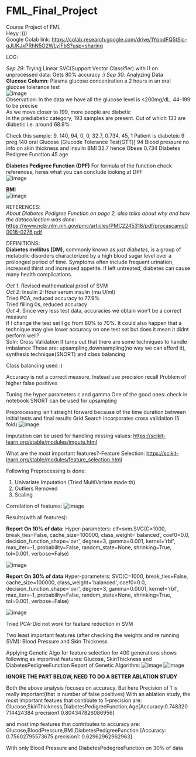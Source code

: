 # FML_Final_Project
Course Project of FML  
Heyy :)))  
Google Colab link: https://colab.research.google.com/drive/1YppdFQ5tSic-qJUKJxPRhN5O2WLyIFbS?usp=sharing  
  
LOG:

*Sep 29*: Trying Linear SVC(Support Vector Classifier) with l1 on unprocessed data: Gets 80% accuracy :)
*Sep 30*: Analyzing Data  
**Glucose Column**: Plasma glucose concentration a 2 hours in an oral glucose tolerance test  
![image](https://user-images.githubusercontent.com/88259695/135402142-d537f6c7-5567-4cff-b139-7b9553f2929c.png)   
Observation: In the data we have all the glucose level is <200mg/dL. 44-199 to be precise  
As we move closer to 199, more people are diabetic  
In the prediabetic category, 193 samples are present. Out of which 133 are diabetic i.e. around 68.9%  

Check this sample: 9,	140,	94,	0,	0,	32.7,	0.734,	45,	1
Patient is diabeteic
9 preg
140 oral Glucose [Glucode Tolerance Test(GTT)]
94 Blood pressure
no info on skin thickness and insulin
BMI 32.7 hence Obese
0.734 Diabetes Pedigree Function
45 age

**Diabetes Pedigree Function  (DPF)**
For formula of the function check references, heres what you can conclude looking at DPF  
![image](https://user-images.githubusercontent.com/88259695/135406674-f6406b53-f40d-4a47-80ba-aae90650066c.png)
  
  
**BMI**  
![image](https://user-images.githubusercontent.com/88259695/135403626-09b78e96-fcc2-44ac-9fab-4fae502d3bd4.png)

REFERENCES:  
*About Diabetes Pedigree Function on page 2, also talks about why and how the datacollection was done*: https://www.ncbi.nlm.nih.gov/pmc/articles/PMC2245318/pdf/procascamc00018-0276.pdf

DEFINITIONS:  
**Diabetes mellitus (DM)**, commonly known as _just diabetes_, is a group of metabolic disorders characterized by a high blood sugar level over a prolonged period of time. Symptoms often include frequent urination, increased thirst and increased appetite. If left untreated, diabetes can cause many health complications.


*Oct 1*: Revised mathematical proof of SVM  
*Oct 2*: Insulin 2-Hour serum insulin (mu U/ml)  
Tried PCA, reduced accuracy to 77.9%  
Tried filling 0s, reduced accuracy    
*Oct 4*: Since very less test data, accuracies we obtain won't be a correct measure  
If I change the test set I go from 80% to 70%. It could also happen that a technique may give lower accuracy on one test set but does it mean it didnt perform well?   
Soln: Cross Validation
It turns out that there are some techniques to handle imbalance
Those are: upsampling,downsampling(no way we can afford it), synthesis technique(SNORT) and class balancing

Class balancing used :)

Accuracy is not a correct measure, Instead use precision recall
Problem of higher false positives

Tuning the hyper parameters c and gamma
One of the good ones: check in notebook
SNORT can be used for upsampling

Preprocessing isn't straight forward because of the time duration between initial tests and final results
Grid Search incorporates cross validation (5 fold)
![image](https://user-images.githubusercontent.com/88259695/136698194-021a97d4-7ccd-4761-85b5-2cba041be00d.png)


Imputation can be used for handling missing values:
https://scikit-learn.org/stable/modules/impute.html


What are the most important features?-Feature Selection:
https://scikit-learn.org/stable/modules/feature_selection.html


Following Preprocessing is done:
1) Univariate Imputation (Tried MultiVariate made th)
2) Outliers Removed
3) Scaling


Correlation of features:
![image](https://user-images.githubusercontent.com/88259695/141613718-1a342507-3794-4b83-9f36-3afec1929e22.png)


Results(with all features):

**Report On 10% of data:**
Hyper-parameters:
clf=svm.SVC(C=1000, break_ties=False, cache_size=100000, class_weight='balanced',
    coef0=0.0, decision_function_shape='ovr', degree=3, gamma=0.001,
    kernel='rbf', max_iter=-1, probability=False, random_state=None,
    shrinking=True, tol=0.001, verbose=False)
    
![image](https://user-images.githubusercontent.com/88259695/141613775-915d8744-9ffd-4b9f-8d11-ecab38bf0041.png)

**Report On 30% of data**
Hyper-parameters:
SVC(C=1000, break_ties=False, cache_size=100000, class_weight='balanced',
    coef0=0.0, decision_function_shape='ovr', degree=3, gamma=0.0001,
    kernel='rbf', max_iter=-1, probability=False, random_state=None,
    shrinking=True, tol=0.001, verbose=False)

![image](https://user-images.githubusercontent.com/88259695/141614028-a891c282-ea12-4ad5-825e-4084d9d9376d.png)


Tried PCA-Did not work for feature reduction in SVM

Two least important features (after checking the weights and re running SVM):
Blood Pressure and Skin Thickness

Applying Genetic Algo for feature selection for 400 generations shows following as importnat features:
Glucose, SkinThickness and 	DiabetesPedigreeFunction
Report of Genetic Algorithm:
![image](https://user-images.githubusercontent.com/88259695/141613908-02961999-8e62-4c62-8a4e-7487a11336ee.png)
![image](https://user-images.githubusercontent.com/88259695/141613913-a42f11e3-8fa1-4875-8b06-96100533e0c0.png)


**IGNORE THE PART BELOW, NEED TO DO A BETTER ABLATION STUDY**

Both the above analysis focuses on accuracy. But here Precision of 1 is really important(that is number of false positives)
With an ablation study, the most important featues that contibute to 1-precision are: Glucose,SkinThickness,DiabetesPedigreeFunction,Age[Accuracy:0.748320714424384 precision1:0.804347826086956]

and most imp features that contributes to accuracy are: Glucose,BloodPressure,BMI,DiabetesPedigreeFunction [Accuracy: 0.75602795573675 precision1: 0.62962962962963]



With only Blood Pressure and DiabetesPedegreeFunction on 30% of data
